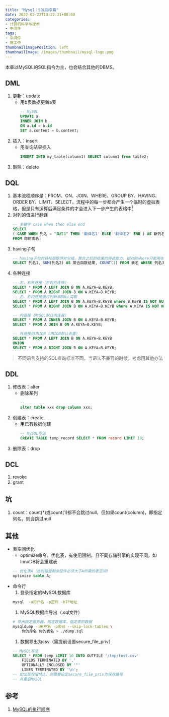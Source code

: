 ```yaml
---
title: "Mysql：SQL指令篇"
date: 2022-02-22T13:22:21+08:00
categories:
- 计算机科学与技术
- 中间件
tags:
- 中间件
- 施工中
thumbnailImagePosition: left
thumbnailImage: /images/thumbnail/mysql-logo.png
---
```

本章以MySQL的SQL指令为主，也会结合其他的DBMS。
<!--more-->
## DML
1. 更新：update
    - 用b表数据更新a表
        ```sql
        -- MySQL
        UPDATE a
        INNER JOIN b
        ON a.id = b.id
        SET a.content = b.content; 
        ```
1. 插入：insert
    - 用查询结果插入
        ```sql
        INSERT INTO my_table(column1) SELECT column1 from table2;
        ```
1. 删除：delete

## DQL
1. 基本流程顺序是：FROM、ON、JOIN、WHERE、GROUP BY、HAVING、ORDER BY、LIMIT、SELECT，流程中的每一步都会产生一个临时的虚拟表格，但是只有运算后满足条件的才会进入下一步产生的表格中[<sup>1</sup>](#参考)
1. 对列的值进行翻译
    ```sql
    -- 关键字 case when then else end
    SELECT
	( CASE WHEN 列名 = "条件1" THEN '翻译名1' ELSE '翻译名2' END ) AS 新列名
    FROM 你的表名;
    ```
1. having子句
    ```sql
    -- having子句的目标是提供对分组、聚合之后的结果的筛选能力，相对的where只能用在聚合和分组之前
    SELECT 列名1, SUM(列名2) AS 聚合函数结果, COUNT(1) FROM 表名 WHERE 列名3=XXX GROUP BY 列名4 HAVING 聚合函数结果 > 1
    ```
1. 各种连接
    ```sql
    -- 左、右外连接（左右外连接）
    SELECT * FROM A LEFT JOIN B ON A.KEYA=B.KEYB;
    SELECT * FROM A RIGHT JOIN B ON A.KEYA=B.KEYB;
    -- 左、右内连接通过判断非NULL实现
    SELECT * FROM A LEFT JOIN B ON A.KEYA=B.KEYB where B.KEYB IS NOT NULL
    SELECT * FROM A RIGHT JOIN B ON A.KEYA=B.KEYB where A.KEYA IS NOT NULL

    -- 内连接（MYSQL默认内连接）
    SELECT * FROM A INNER JOIN B ON A.KEYA=B.KEYB;
    SELECT * FROM A JOIN B ON A.KEYA=B.KEYB;

    -- 外连接用UNION（UNION默认去重）
    SELECT * FROM A LEFT JOIN B ON A.KEYA=B.KEYB
    UNION
    SELECT * FROM A RIGHT JOIN B ON A.KEYA=B.KEYB;
    ```
> 不同语言支持的SQL查询标准不同，当语法不兼容的时候，考虑用其他办法


## DDL
1. 修改表：alter
    - 删除某列
        ```sql
        -- 
        alter table xxx drop column xxx;
        ```
1. 创建表：create
    - 用已有数据创建
        ```sql
        -- MySQL写法
        CREATE TABLE temp_record SELECT * FROM record LIMIT 10;
        ```
1. 删除表：drop

## DCL
1. revoke
1. grant

## 坑
1. count：count(*)或count(1)都不会跳过null，但如果count(column)，即指定列名，则会跳过null

## 其他
- 表空间优化
    - optimize命令，优化表，有使用限制，且不同存储引擎的实现不同，如InnoDB将会重建表
    ```sql
    -- 优化表A（此时磁盘剩余控件必须大于A所需的表空间）
    optimize table A;
    ```
- 命令行
    1. 登录指定的MySQL数据库
    ```bash
    mysql  -u用户名 -p密码 -hIP地址
    ```
    1. MySQL数据库导出（.sql文件）
    ```bash
    # 导出指定服务器，指定数据库，指定表的数据
    mysqldump -u用户名 -p密码 --skip-lock-tables \
        你的库名 你的表名 > ./dump.sql
    ```
    1. 数据导出为csv（需提前设置secure_file_priv）
    ```sql
    -- MySQL写法
    SELECT * FROM temp LIMIT 10 INTO OUTFILE '/tmp/test.csv'
        FIELDS TERMINATED BY ','
        OPTIONALLY ENCLOSED BY '"'
        LINES TERMINATED BY '\n';
    -- 如出现权限禁止，则需要设定secure_file_priv为保存路径
    -- 并重启MySQL
    ```
## 参考
1. [MySQL的执行顺序](https://www.jianshu.com/p/88c1b5e19cd8)